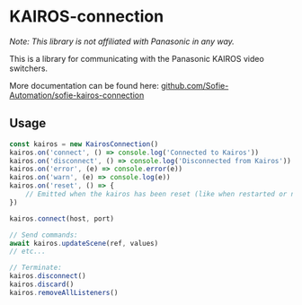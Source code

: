 # KAIROS-connection

_Note: This library is not affiliated with Panasonic in any way._

This is a library for communicating with the Panasonic KAIROS video switchers.

More documentation can be found here: [github.com/Sofie-Automation/sofie-kairos-connection](https://github.com/Sofie-Automation/sofie-kairos-connection)


## Usage

```typescript
const kairos = new KairosConnection()
kairos.on('connect', () => console.log('Connected to Kairos'))
kairos.on('disconnect', () => console.log('Disconnected from Kairos'))
kairos.on('error', (e) => console.error(e))
kairos.on('warn', (e) => console.log(e))
kairos.on('reset', () => {
    // Emitted when the kairos has been reset (like when restarted or new configuration loaded)
})

kairos.connect(host, port)

// Send commands:
await kairos.updateScene(ref, values)
// etc...

// Terminate:
kairos.disconnect()
kairos.discard()
kairos.removeAllListeners()
```
